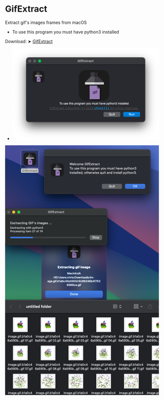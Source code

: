 # GifExtract
Extract gif's images frames from macOS
- To use this program you must have python3 installed

Download: ➤ [GifExtract](https://github.com/chris1111/GifExtract/raw/Master/GifExtract.zip)

- <img src="Screenshot1.png">

<img src="/Screenshot2.png">
